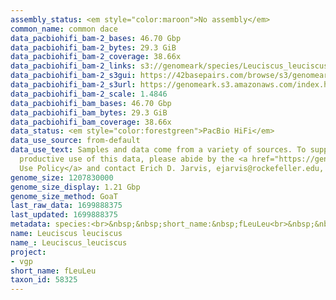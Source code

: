 ```yaml
---
assembly_status: <em style="color:maroon">No assembly</em>
common_name: common dace
data_pacbiohifi_bam-2_bases: 46.70 Gbp
data_pacbiohifi_bam-2_bytes: 29.3 GiB
data_pacbiohifi_bam-2_coverage: 38.66x
data_pacbiohifi_bam-2_links: s3://genomeark/species/Leuciscus_leuciscus/fLeuLeu2/genomic_data/pacbio_hifi/<br>
data_pacbiohifi_bam-2_s3gui: https://42basepairs.com/browse/s3/genomeark/species/Leuciscus_leuciscus/fLeuLeu2/genomic_data/pacbio_hifi/
data_pacbiohifi_bam-2_s3url: https://genomeark.s3.amazonaws.com/index.html?prefix=species/Leuciscus_leuciscus/fLeuLeu2/genomic_data/pacbio_hifi/
data_pacbiohifi_bam-2_scale: 1.4846
data_pacbiohifi_bam_bases: 46.70 Gbp
data_pacbiohifi_bam_bytes: 29.3 GiB
data_pacbiohifi_bam_coverage: 38.66x
data_status: <em style="color:forestgreen">PacBio HiFi</em>
data_use_source: from-default
data_use_text: Samples and data come from a variety of sources. To support fair and
  productive use of this data, please abide by the <a href="https://genome10k.soe.ucsc.edu/data-use-policies/">Data
  Use Policy</a> and contact Erich D. Jarvis, ejarvis@rockefeller.edu, with any questions.
genome_size: 1207830000
genome_size_display: 1.21 Gbp
genome_size_method: GoaT
last_raw_data: 1699888375
last_updated: 1699888375
metadata: species:<br>&nbsp;&nbsp;short_name:&nbsp;fLeuLeu<br>&nbsp;&nbsp;name:&nbsp;Leuciscus&nbsp;leuciscus<br>&nbsp;&nbsp;taxon_id:&nbsp;58325<br>&nbsp;&nbsp;common_name:&nbsp;common&nbsp;dace<br>&nbsp;&nbsp;order:<br>&nbsp;&nbsp;&nbsp;&nbsp;name:&nbsp;Cypriniformes<br>&nbsp;&nbsp;family:<br>&nbsp;&nbsp;&nbsp;&nbsp;name:&nbsp;Cyprinidae<br>&nbsp;&nbsp;individuals:<br>&nbsp;&nbsp;&nbsp;&nbsp;-&nbsp;short_name:&nbsp;fLeuLeu2<br>&nbsp;&nbsp;&nbsp;&nbsp;&nbsp;&nbsp;biosample_id:&nbsp;SAMEA11296544<br>&nbsp;&nbsp;&nbsp;&nbsp;&nbsp;&nbsp;sex:<br>&nbsp;&nbsp;genome_size:&nbsp;1207830000<br>&nbsp;&nbsp;genome_size_method:&nbsp;GoaT<br>&nbsp;&nbsp;project:&nbsp;[&nbsp;vgp&nbsp;]<br>
name: Leuciscus leuciscus
name_: Leuciscus_leuciscus
project:
- vgp
short_name: fLeuLeu
taxon_id: 58325
---
```

